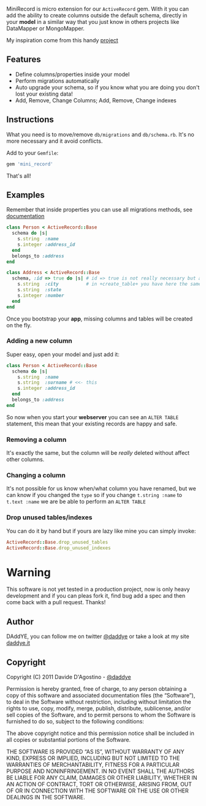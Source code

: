 MiniRecord is micro extension for our `ActiveRecord` gem.
With it you can add the ability to create columns outside the default schema, directly
in your **model** in a similar way that you just know in others projects
like  DataMapper or  MongoMapper.

My inspiration come from this handy [project](https://github.com/pjhyett/auto_migrations)

## Features

* Define columns/properties inside your model
* Perform migrations automatically
* Auto upgrade your schema, so if you know what you are doing you don't lost your existing data!
* Add, Remove, Change Columns; Add, Remove, Change indexes

## Instructions

What you need is to move/remove `db/migrations` and `db/schema.rb`.
It's no more necessary and it avoid conflicts.

Add to your `Gemfile`:

``` rb
gem 'mini_record'
```

That's all!

## Examples

Remember that inside properties you can use all migrations methods,
see [documentation](http://api.rubyonrails.org/classes/ActiveRecord/Migration.html)

``` rb
class Person < ActiveRecord::Base
  schema do |s|
    s.string  :name
    s.integer :address_id
  end
  belongs_to :address
end

class Address < ActiveRecord::Base
  schema, :id => true do |s| # id => true is not really necessary but as
    s.string  :city          # in +create_table+ you have here the same options
    s.string  :state
    s.integer :number
  end
end
```

Once you bootstrap your **app**, missing columns and tables will be created on the fly.

### Adding a new column

Super easy, open your model and just add it:

``` rb
class Person < ActiveRecord::Base
  schema do |s|
    s.string  :name
    s.string  :surname # <<- this
    s.integer :address_id
  end
  belongs_to :address
end
```

So now when you start your **webserver** you can see an `ALTER TABLE` statement, this mean that your existing
records are happy and safe.

### Removing a column

It's exactly the same, but the column will be _really_ deleted without affect other columns.

### Changing a column

It's not possible for us know when/what column you have renamed, but we can know if you changed the `type` so
if you change `t.string :name` to `t.text :name` we are be able to perform an `ALTER TABLE`

### Drop unused tables/indexes

You can do it by hand but if yours are lazy like mine you can simply invoke:

``` rb
ActiveRecord::Base.drop_unused_tables
ActiveRecord::Base.drop_unused_indexes
```

# Warning

This software is not yet tested in a production project, now is only heavy development and if you can
pleas fork it, find bug add a spec and then come back with a pull request. Thanks!


## Author

DAddYE, you can follow me on twitter [@daddye](http://twitter.com/daddye) or take a look at my site [daddye.it](http://www.daddye.it)

## Copyright

Copyright (C) 2011 Davide D'Agostino - [@daddye](http://twitter.com/daddye)

Permission is hereby granted, free of charge, to any person obtaining a copy of this software and
associated documentation files (the “Software”), to deal in the Software without restriction, including without
limitation the rights to use, copy, modify, merge, publish, distribute, sublicense, and/or sell copies of the Software,
and to permit persons to whom the Software is furnished to do so, subject to the following conditions:

The above copyright notice and this permission notice shall be included in all copies or substantial portions of the Software.

THE SOFTWARE IS PROVIDED “AS IS”, WITHOUT WARRANTY OF ANY KIND, EXPRESS OR IMPLIED, INCLUDING BUT NOT LIMITED TO THE WARRANTIES
OF MERCHANTABILITY, FITNESS FOR A PARTICULAR PURPOSE AND NONINFRINGEMENT. IN NO EVENT SHALL THE AUTHORS BE LIABLE FOR ANY CLAIM,
DAMAGES OR OTHER LIABILITY, WHETHER IN AN ACTION OF CONTRACT, TORT OR OTHERWISE, ARISING FROM, OUT OF OR IN CONNECTION WITH THE
SOFTWARE OR THE USE OR OTHER DEALINGS IN THE SOFTWARE.
